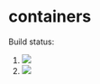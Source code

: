 # containers

Build status:

1. [![](https://github.com/DestrosCMC/containers/workflows/tests-fibonacci/badge.svg)](https://github.com/mikeizbicki/containers/actions?query=workflow%3Atests-fibonacci)
1. [![](https://github.com/DestrosCMC/containers/workflows/tests-range/badge.svg)](https://github.com/mikeizbicki/containers/actions?query=workflow%3Atests-range)
